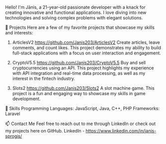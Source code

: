Hello! I'm Jānis, a 21-year-old passionate developer with a knack for creating innovative and functional applications. I love diving into new technologies and solving complex problems with elegant solutions.

🚀 Projects
Here are a few of my favorite projects that showcase my skills and interests:

1. ArticlesV2
https://github.com/Janis203/ArticlesV2
Create articles, leave comments, and count likes. This project demonstrates my ability to build full-stack applications with a focus on user interaction and engagement.

2. CryptoV5.5
https://github.com/Janis203/CryptoV5.5
Buy and sell cryptocurrencies using an API. This project highlights my experience with API integration and real-time data processing, as well as my interest in the fintech industry.

3. Slots2
https://github.com/Janis203/Slots2
A slot machine game. This project is a fun and engaging way to showcase my skills in game development.

💼 Skills
Programming Languages: JavaScript, Java, C++, PHP
Frameworks: Laravel

📫 Contact Me
Feel free to reach out to me through LinkedIn or check out my projects here on GitHub.
LinkedIn - https://www.linkedin.com/in/janis-sprogis/
